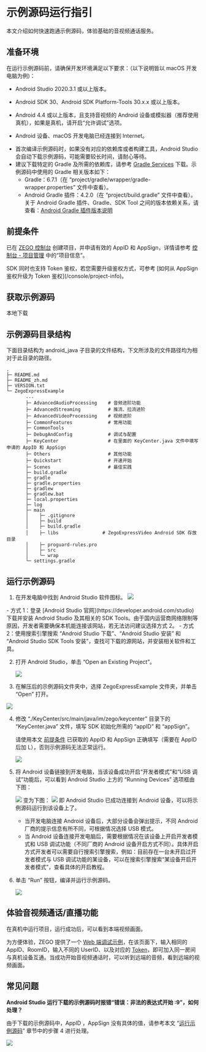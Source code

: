 # 示例源码运行指引

本文介绍如何快速跑通示例源码，体验基础的音视频通话服务。

## 准备环境

在运行示例源码前，请确保开发环境满足以下要求：（以下说明皆以 macOS 开发电脑为例)：

* Android Studio 2020.3.1 或以上版本。

* Android SDK 30、Android SDK Platform-Tools 30.x.x 或以上版本。
* Android 4.4 或以上版本，且支持音视频的 Android 设备或模拟器（推荐使用真机），如果是真机，请开启“允许调试”选项。
* Android 设备、macOS 开发电脑已经连接到 Internet。

<Note title="说明">

- 首次编译示例源码时，如果没有对应的依赖库或者构建工具，Android Studio 会自动下载示例源码，可能需要较长时间，请耐心等待。
- 建议下载特定的 Gradle 及所需的依赖库，请参考 [Gradle Services](https://services.gradle.org) 下载。示例源码中使用的 Gradle 相关版本如下：
  - Gradle：6.7.1（在 “project/gradle/wrapper/gradle-wrapper.properties” 文件中查看）。
  - Android Gradle 插件：4.2.0（在 “project/build.gradle” 文件中查看）。
关于 Android Gradle 插件、Gradle、SDK Tool 之间的版本依赖关系，请查看：[Android Gradle 插件版本说明](https://developer.android.com/studio/releases/gradle-plugin)

</Note>


## 前提条件

已在 [ZEGO 控制台](https://console.zego.im) 创建项目，并申请有效的 AppID 和 AppSign，详情请参考 [控制台 - 项目管理](/console/project-info) 中的“项目信息”。

<Warning title="注意">
SDK 同时也支持 Token 鉴权，若您需要升级鉴权方式，可参考 [如何从 AppSign 鉴权升级为 Token 鉴权](/console/project-info)。
</Warning>

## 获取示例源码

<Card title="示例源码" href="https://artifact-demo.zego.im/express/example/video/android_java/ZegoExpressDemo_android_java.zip" >
本地下载
</Card>


## 示例源码目录结构

下面目录结构为 android_java 子目录的文件结构，下文所涉及的文件路径均为相对于此目录的路径。

```tree
.
├─ README.md
├─ README_zh.md
├─ VERSION.txt
└─ ZegoExpressExample
       ...
       ├─ AdvancedAudioProcessing    # 音频进阶功能
       ├─ AdvancedStreaming          # 推流、拉流进阶
       ├─ AdvancedVideoProcessing    # 视频进阶
       ├─ CommonFeatures             # 常用功能
       ├─ CommonTools
       ├─ DebugAndConfig             # 调试与配置
       ├─ KeyCenter                  # 在里面的 KeyCenter.java 文件中填写申请的 AppID 和 AppSign
       ├─ Others                     # 其他功能
       ├─ Quickstart                 # 开速开始
       ├─ Scenes                     # 最佳实践
       ├─ build.gradle
       ├─ gradle
       ├─ gradle.properties
       ├─ gradlew
       ├─ gradlew.bat
       ├─ local.properties
       ├─ log
       ├─ main
       │    ├─ .gitignore
       │    ├─ build
       │    ├─ build.gradle
       │    ├─ libs                # ZegoExpressVideo Android SDK 存放目录
       │    ├─ proguard-rules.pro
       │    ├─ src
       │    └─ wrap
       └─ settings.gradle
```


## 运行示例源码

1. 在开发电脑中找到 Android Studio 软件图标。
   <Frame width="512" height="auto" caption=""><img src="https://doc-media.zego.im/sdk-doc/Pics/Android/ExpressSDK/SampleRunningGuide/open_as.png" /></Frame>

  <Accordion title="在开发电脑上安装 Android Studio 的方式" defaultOpen="false">
- 方式 1：登录 [Android Studio 官网](https://developer.android.com/studio) 下载并安装 Android Studio 及其相关的 SDK Tools。由于国内运营商网络限制等原因，开发者需要确保本机能连接该网站，若无法访问建议选择方式 2。
- 方式 2：使用搜索引擎搜索 “Android Studio 下载”、“Android Studio 安装” 和 “Android Studio SDK Tools 安装”，查找可下载的源网站，并安装相关软件和工具。
</Accordion>


2. 打开 Android Studio，单击 “Open an Existing Project”。
   <Frame width="512" height="auto" caption=""><img src="https://doc-media.zego.im/sdk-doc/Pics/Android/ExpressSDK/SampleRunningGuide/as_pre_ui.png" /></Frame>

3. 在解压后的示例源码文件夹中，选择 ZegoExpressExample 文件夹，并单击 “Open” 打开。
<Frame width="512" height="auto" caption="">
  <img src="https://doc-media.zego.im/sdk-doc/Pics/Android/ExpressSDK/SampleRunningGuide/open_express_android_demo_new.png" />
</Frame>

4. 修改 “./KeyCenter/src/main/java/im/zego/keycenter” 目录下的 “KeyCenter.java” 文件，填写 SDK 初始化所需的 “appID” 和 “appSign”。

    <Warning title="注意">


    请使用本文 [前提条件](!DownloadDemo/DownloadDemo#1_2) 已获取的 AppID 和 AppSign 正确填写（需要在 AppID 后加 L），否则示例源码无法正常运行。
    </Warning>

    <Frame width="512" height="auto" caption=""><img src="https://doc-media.zego.im/sdk-doc/Pics/QuickStart/sample_code/sample_code_android.png" /></Frame>

5. 将 Android 设备链接到开发电脑，当该设备成功开启“开发者模式”和“USB 调试”功能后，可以看到 Android Studio 上方的 “Running Devices” 选项框由下图：
    <Frame width="512" height="auto" caption=""><img src="https://doc-media.zego.im/sdk-doc/Pics/Android/ExpressSDK/SampleRunningGuide/as_no_device_new.png" /></Frame>
   变为下图：
    <Frame width="512" height="auto" caption=""><img src="https://doc-media.zego.im/sdk-doc/Pics/Android/ExpressSDK/SampleRunningGuide/as_connected_device_new.png" /></Frame>
   即 Android Studio 已成功连接到 Android 设备，可以将示例源码运行到该设备上了。

    <Note title="说明">

    - 当开发电脑连接 Android 设备后，大部分设备会弹出提示，不同 Android 厂商的提示信息有所不同，可根据情况选择 USB 模式。
    - 当 Android 设备连接开发电脑后，需要根据情况在该设备上开启开发者模式和 USB 调试功能（不同厂商的 Android 设备开启方式不同）。具体开启方式开发者可以需要自行搜索引擎搜索，例如：目前存在一台未开启过开发者模式与 USB 调试功能的某设备，可以在搜索引擎搜索“某设备开启开发者模式”，查看具体的开启教程。
    </Note>

6. 单击 “Run” 按钮，编译并运行示例源码。
   <Frame width="512" height="auto" caption=""><img src="https://doc-media.zego.im/sdk-doc/Pics/Android/ExpressSDK/SampleRunningGuide/run_android_demo_new.png" /></Frame>


## 体验音视频通话/直播功能

在真机中运行项目，运行成功后，可以看到本端视频画面。

为方便体验，ZEGO 提供了一个 [Web 端调试示例](https://zegodev.github.io/zego-express-webrtc-sample/assistDev/index.html)，在该页面下，输入相同的 AppID、RoomID，输入不同的 UserID、以及对应的 [Token](/console/development-assistance/temporary-token)，即可加入同一房间与真机设备互通。当成功开始音视频通话时，可以听到远端的音频，看到远端的视频画面。


## 常见问题

**Android Studio 运行下载的示例源码时报错“错误：非法的表达式开始 :9”，如何处理？**

由于下载的示例源码中，AppID ，AppSign 没有具体的值，请参考本文 “[运行示例源码](#运行示例源码)” 章节中的步骤 4 进行处理。

<Frame width="512" height="auto" caption=""><img src="https://doc-media.zego.im/sdk-doc/Pics/Android/ExpressSDK/SampleRunningGuide/as_run_android_demo_error_3.png" /></Frame>

<Content />